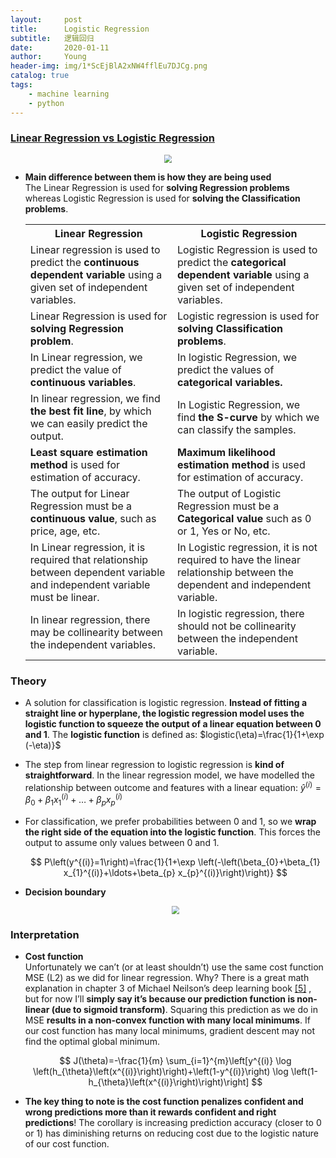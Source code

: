 ```yaml
---
layout:     post
title:      Logistic Regression
subtitle:   逻辑回归
date:       2020-01-11
author:     Young
header-img: img/1*ScEjBlA2xNW4fflEu7DJCg.png
catalog: true
tags:
    - machine learning
    - python
---
```


### [Linear Regression vs Logistic Regression](https://www.javatpoint.com/linear-regression-vs-logistic-regression-in-machine-learning)

<p align="center">
  <img src="https://static.javatpoint.com/tutorial/machine-learning/images/linear-regression-vs-logistic-regression.png" style="zoom:80%" />
</p>

- **Main difference between them is how they are being used**
  <br>
  The Linear Regression is used for **solving Regression problems** whereas Logistic Regression is used for **solving the Classification problems**. 

  <table class="alt">
  <tbody><tr>
  	<th>Linear Regression</th>
  	<th>Logistic Regression</th>
  </tr>
  <tr>
    <td>Linear regression is used to predict the <b>continuous dependent variable</b> using a given set of independent variables.</td>
    <td>Logistic Regression is used to predict the <b>categorical dependent variable </b> using a given set of independent variables.</td>
  </tr>
  <tr>
    <td>Linear Regression is used for <b>solving Regression problem</b>.</td>
    <td>Logistic regression is used for <b>solving Classification problems</b>.</td>
  </tr>
  <tr>
    <td>In Linear regression, we predict the value of <b>continuous variables</b>.</td>
    <td>In logistic Regression, we predict the values of <b>categorical variables</tb>.</td>
  </tr>
  <tr>
    <td>In linear regression, we find <b>the best fit line</b>, by which we can easily predict the output.</td>
    <td>In Logistic Regression, we find <b>the S-curve</b> by which we can classify the samples.</td>
  </tr>
  <tr>
    <td><b>Least square estimation method</b> is used for estimation of accuracy.</td>
    <td><b>Maximum likelihood estimation method</b> is used for estimation of accuracy.</td>
  </tr>
  <tr>
    <td>The output for Linear Regression must be a <b>continuous value</b>, such as price, age, etc.</td>
  	<td>The output of Logistic Regression must be a <b>Categorical value</b> such as 0 or 1, Yes or No, etc.</td>
  </tr>
  <tr>
  	<td>In Linear regression, it is required that relationship between dependent variable and independent variable must be linear.</td>
  	<td>In Logistic regression, it is not required to have the linear relationship between the dependent and independent variable.</td>
  </tr>
  <tr>
  	<td>In linear regression, there may be collinearity between the independent variables.</td>
  	<td>In logistic regression, there should not be collinearity between the independent variable.</td>
  </tr>
  </tbody></table>

### Theory

- A solution for classification is logistic regression. **Instead of fitting a straight line or hyperplane, the logistic regression model uses the logistic function to squeeze the output of a linear equation between 0 and 1**. The **logistic function** is defined as: $logistic(\eta)=\frac{1}{1+\exp (-\eta)}$

- The step from linear regression to logistic regression is **kind of straightforward**. In the linear regression model, we have modelled the relationship between outcome and features with a linear equation: $\hat{y}^{(i)}=\beta_{0}+\beta_{1} x_{1}^{(i)}+\ldots+\beta_{p} x_{p}^{(i)}$
- For classification, we prefer probabilities between 0 and 1, so we **wrap the right side of the equation into the logistic function**. This forces the output to assume only values between 0 and 1.
  <p align="center">
  $$
  P\left(y^{(i)}=1\right)=\frac{1}{1+\exp \left(-\left(\beta_{0}+\beta_{1} 
  x_{1}^{(i)}+\ldots+\beta_{p} x_{p}^{(i)}\right)\right)}
  $$
  </p>
  
- **Decision boundary**
  
  <p align="center">
    <img src="https://ml-cheatsheet.readthedocs.io/en/latest/_images/logistic_regression_sigmoid_w_threshold.png" style="zoom:80%" />
  </p>

### Interpretation

- **Cost function**
  <br>
  Unfortunately we can’t (or at least shouldn’t) use the same cost function MSE (L2) as we did for linear regression. Why? There is a great math explanation in chapter 3 of Michael Neilson’s deep learning book [[5]](http://neuralnetworksanddeeplearning.com/chap3.html
) , but for now I’ll **simply say it’s because our prediction function is non-linear (due to sigmoid transform)**. Squaring this prediction as we do in MSE **results in a non-convex function with many local minimums**. If our cost function has many local minimums, gradient descent may not find the optimal global minimum.
  <p align="center">
  $$
  J(\theta)=-\frac{1}{m} \sum_{i=1}^{m}\left[y^{(i)} \log   
  \left(h_{\theta}\left(x^{(i)}\right)\right)+\left(1-y^{(i)}\right) \log \left(1-
  h_{\theta}\left(x^{(i)}\right)\right)\right]
  $$
  </p>

- **The key thing to note is the cost function penalizes confident and wrong predictions more than it rewards confident and right predictions**! The corollary is increasing prediction accuracy (closer to 0 or 1) has diminishing returns on reducing cost due to the logistic nature of our cost function.
